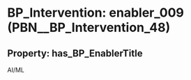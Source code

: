 # BP_Intervention: __enabler_009__ (PBN__BP_Intervention_48)

## Property: has_BP_EnablerTitle

AI/ML

